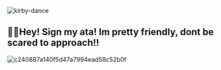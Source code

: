 ![kirby-dance](https://github.com/user-attachments/assets/bedf7c81-6aa6-4489-9aef-b2e617b0c897)
## 🎉🩷Hey! Sign my ata! Im pretty friendly, dont be scared to approach!!
![c240887a140f5d47a7994ead58c52b0f](https://github.com/user-attachments/assets/b2e4b949-6a82-4fec-b808-c1720644c7c4)

<!--
**kirby1lover/kirby1lover** is a ✨ _special_ ✨ repository because its `README.md` (this file) appears on your GitHub profile.

Here are some ideas to get you started:

- 🔭 I’m currently working on ...
- 🌱 I’m currently learning ...
- 👯 I’m looking to collaborate on ...
- 🤔 I’m looking for help with ...
- 💬 Ask me about ...
- 📫 How to reach me: ...
- 😄 Pronouns: ...
- ⚡ Fun fact: ...
-->
